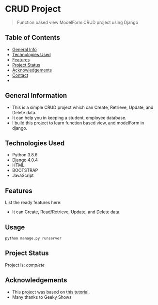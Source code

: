 # CRUD Project
> Function based view ModelForm CRUD project using Django

## Table of Contents
* [General Info](#general-information)
* [Technologies Used](#technologies-used)
* [Features](#features)
* [Project Status](#project-status)
* [Acknowledgements](#acknowledgements)
* [Contact](#contact)
* 

## General Information
- This is a simple CRUD project which can Create, Retrieve, Update, and Delete data.
- It can help you in keeping a student, employee database.
- I build this project to learn function based view, and modelForm in django.


## Technologies Used
- Python 3.8.6
- Django 4.0.4
- HTML
- BOOTSTRAP
- JavaScript


## Features
List the ready features here:
- It can Create, Read/Retrieve, Update, and Delete data.


## Usage

`python manage.py runserver`


## Project Status
Project is: _complete_


## Acknowledgements
- This project was based on [this tutorial](https://youtu.be/XQjaTUwTJRY).
- Many thanks to Geeky Shows

